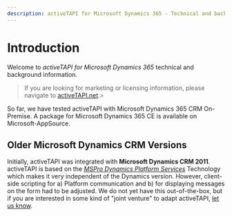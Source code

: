 ```yaml
---
description: activeTAPI for Microsoft Dynamics 365 - Technical and background information
---
```


# Introduction

Welcome to _activeTAPI for Microsoft Dynamics 365_ technical and background information.

> If you are looking for marketing or licensing information, please navigate to [activeTAPI.net](https://activeTAPI.net).&gt;

So far, we have tested activeTAPI with Microsoft Dynamics 365 CRM On-Premise. A package for Microsoft Dynamics 365 CE is available on Microsoft-AppSource.

## Older Microsoft Dynamics CRM Versions

Initially, activeTAPI was integrated with **Microsoft Dynamics CRM 2011**. activeTAPI is based on the [_MSPro Dynamics Platform Services_](https://github.com/SchmidteServices/activeTAPI-Dyn365/tree/11681f8466f1d8de3b286098910a2ec802fb3116/docs/dyn365/serviceplatform/introduction.md) Technology which makes it very independent of the Dynamics version. However, client-side scripting for a\) Platform communication and b\) for displaying messages on the form had to be adjusted. We do not yet have this out-of-the-box, but if you are interested in some kind of "joint venture" to adapt activeTAPI, [let us know](mailto:msc@activeTAPI.net).

